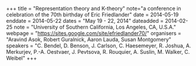 +++
title = "Representation theory and K-theory"
note="a conference in celebration of the 70th birthday of Eric Friedlander"
date = 2014-05-19
enddate = 2014-05-22
dates = "May 19 - 22, 2014"
dateadded = 2014-02-25
note = "University of Southern California, Los Angeles, CA, U.S.A."
webpage = "https://sites.google.com/site/efriedlander70/"
organisers = "Aravind Asok, Robert Guralnick, Aaron Lauda, Susan Montgomery"
speakers = "C. Bendel, D. Benson, J. Carlson, C. Haesemeyer, R. Joshua, A. Merkurjev, P.-A. Oestvaer, J. Pevtsova, R. Rouquier, A. Suslin, M. Walker, C. Weibel"
+++
